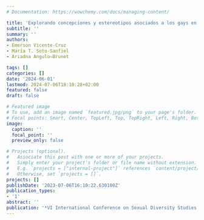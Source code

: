 ```yaml
---
# Documentation: https://wowchemy.com/docs/managing-content/

title: 'Explorando concepciones y estereotipos asociados a los gays en la adolescencia en el contexto educativo de Brasil'
subtitle: ''
summary: ''
authors:
- Emerson Vicente-Cruz
- María T. Soto-Sanfiel
- Ariadna Angulo—Brunet

tags: []
categories: []
date: '2024-06-01'
lastmod: 2024-07-06T18:10:28+02:00
featured: false
draft: false

# Featured image
# To use, add an image named `featured.jpg/png` to your page's folder.
# Focal points: Smart, Center, TopLeft, Top, TopRight, Left, Right, BottomLeft, Bottom, BottomRight.
image:
  caption: ''
  focal_point: ''
  preview_only: false

# Projects (optional).
#   Associate this post with one or more of your projects.
#   Simply enter your project's folder or file name without extension.
#   E.g. `projects = ["internal-project"]` references `content/project/deep-learning/index.md`.
#   Otherwise, set `projects = []`.
projects: []
publishDate: '2023-07-06T16:10:22.630100Z'
publication_types:
- '1'
abstract: ''
publication: '*VI International Conference on Sexual Diversity Studies in Iberoamerica (CIEDSI)*'
---
```

